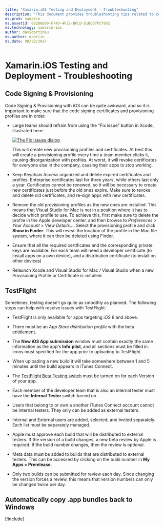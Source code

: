 ```yaml
---
title: "Xamarin.iOS Testing and Deployment - Troubleshooting"
description: "This document provides troubleshooting tips related to code signing and provisioning, TestFlight, and copying the iOS app bundle from the Mac build host to Windows."
ms.prod: xamarin
ms.assetid: 65286D09-F74D-4F22-B6CD-D1BCD7FC7992
ms.technology: xamarin-ios
author: davidortinau
ms.author: daortin
ms.date: 08/23/2017
---
```


# Xamarin.iOS Testing and Deployment - Troubleshooting

## Code Signing & Provisioning

Code Signing & Provisioning with iOS can be quite awkward, and so it is important to make sure that the code signing certificates and provisioning profiles are in order.

- Large teams should refrain from using the "Fix issue" button in Xcode, illustrated here:

    [![](troubleshooting-images/fixissue.png "The Fix Issues dialog")](troubleshooting-images/fixissue.png#lightbox)

    This will create new provisioning profiles and certificates. At best this will create a provisioning profile every time a team member clicks it, causing disorganization with profiles. At worst, it will revoke certificates for everyone else in the company, causing their apps to stop working.

- Keep Keychain Access organized and delete expired certificates and profiles. Enterprise certificates last for three years, while others last only a year. Certificates cannot be renewed, so it will be necessary to create new certificates just before the old ones expire. Make sure to revoke and delete old certificates, and re-sign apps with new certificates.

- Remove the old provisioning profiles as the new ones are installed. This means that Visual Studio for Mac is not in a position where it has to decide which profile to use. To achieve this, first make sure to delete the profile in the Apple developer center, and then browse to *Preferences > Your Account > View Details...*. Select the provisioning profile and click **Show in Finder**. This will reveal the location of the profile in the Mac file system, where it can then be deleted using Finder.

- Ensure that all the required certificates and the corresponding private keys are available. For each team  will need a developer certificate (to install apps on a own device), and a distribution certificate (to install on other devices)

- Relaunch Xcode and Visual Studio for Mac / Visual Studio when a new Provisioning Profile or Certificate is installed.

## TestFlight

Sometimes, testing doesn’t go quite as smoothly as planned.  The following steps can help with resolve issues with TestFlight:

- TestFlight is only available for apps targeting iOS 8 and above.

- There must be an *App Store distribution profile* with the beta entitlement.

- The **New iOS App submission** window must contain exactly the same information as the app's **Info.plist**, and all sections must be filled in. Icons must specified for the app prior to uploading to TestFlight.

- When uploading a new build it will take somewhere between 1 and 5 minutes until the build appears in iTunes Connect.

- The [TestFlight Beta Testing switch](~/ios/deploy-test/testflight.md#beta-testing) must be turned on for each Version of your app.

- Each member of the developer team that is also an internal tester must have the **Internal Tester** switch turned on.

- Users that belong to or own a another iTunes Connect account cannot be internal testers. They only can be added as external testers.

- Internal and External users are added, selected, and invited separately. Each list must be separately managed.

- Apple must approve each build that will be distributed to external testers. If the version of a build changes, a new beta review by Apple is required. If the build number changes, then the review is optional.

- Meta data must be added to builds that are distributed to external testers. This can be accessed by clicking on the build number in **My Apps > Prerelease**.

- Only two builds can be submitted for review each day. Since changing the version forces a review, this means that version numbers can only be changed twice per day.

<a name="Automatically_copy_app_bundles_back_to_Windows" />

## Automatically copy .app bundles back to Windows

[!include[](~/ios/includes/copy-app-bundle-to-windows.md)]

